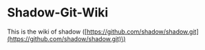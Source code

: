 # Shadow-Git-Wiki

This is the wiki of shadow \([https://github.com/shadow/shadow.git](https://github.com/shadow/shadow.git)\)

